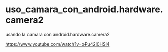 # uso_camara_con_android.hardware.camera2
usando la camara con android.hardware.camera2


https://www.youtube.com/watch?v=oPu42I0HSi4



